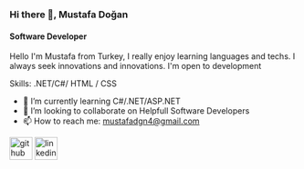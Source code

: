 ### Hi there 👋, Mustafa Doğan
#### Software Developer
Hello I'm Mustafa from Turkey, I really enjoy learning languages and techs. I always seek innovations and innovations. I'm open to development

Skills: .NET/C#/ HTML / CSS

- 🌱 I’m currently learning C#/.NET/ASP.NET 
- 👯 I’m looking to collaborate on Helpfull Software Developers 
- 📫 How to reach me: mustafadgn4@gmail.com 


[<img src='https://cdn.jsdelivr.net/npm/simple-icons@3.0.1/icons/github.svg' alt='github' height='40'>](https://github.com/FirelordOzai47)  [<img src='https://cdn.jsdelivr.net/npm/simple-icons@3.0.1/icons/linkedin.svg' alt='linkedin' height='40'>](https://www.linkedin.com/in/mustafa-doğan-27b6a023a//)  
